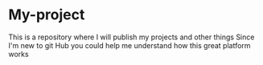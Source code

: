 # My-project
This is a repository where I will publish my projects and other things
Since I'm new to git Hub you could help me understand how this great platform works
